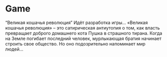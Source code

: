 # Game
“Великая кошачья революция” Идёт разработка игры... «Великая кошачья революция» – это сатирическая антиутопия о том, как власть превращает доброго домашнего кота Пушка в страшного тирана. Когда на Земле погибает последний человек, мурлыкающая братия начинает строить свое общество. Но оно подозрительно напоминает мир людей…
